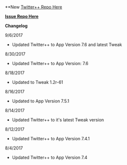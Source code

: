 **New [Twitter++ Repo Here](https://github.com/JMccormick264/TwitterPP)

**[Issue Repo Here](https://github.com/eni9889/TW-PP-Issues)**

**Changelog**

9/6/2017

 - Updated Twitter++ to App Version 7.6 and latest Tweak

8/30/2017

 - Updated Twitter++ to App Version: 7.6

8/18/2017

 - Updated to Tweak 1.2r-61


8/16/2017

 - Updated to App Version 7.5.1

8/14/2017

 - Updated Twitter++ to it's latest Tweak version

8/12/2017

 - Updated Twitter++ to App Version 7.4.1

8/4/2017

 - Updated Twitter++ to App Version 7.4
